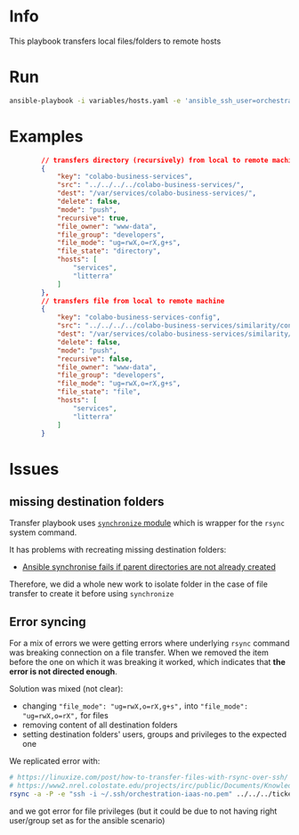 # Info

This playbook transfers local files/folders to remote hosts

# Run

```sh
ansible-playbook -i variables/hosts.yaml -e 'ansible_ssh_user=orchestrator' --private-key ~/.ssh/orchestration-iaas-no.pem --extra-vars '{"active_hosts_groups": ["litterra"]}' playbooks/transfers.yml
```

# Examples

```json
        // transfers directory (recursively) from local to remote machine
        {
            "key": "colabo-business-services",
            "src": "../../../../colabo-business-services/",
            "dest": "/var/services/colabo-business-services/",
            "delete": false,
            "mode": "push",
            "recursive": true,
            "file_owner": "www-data",
            "file_group": "developers",
            "file_mode": "ug=rwX,o=rX,g+s",
            "file_state": "directory",
            "hosts": [
                "services",
                "litterra"
            ]
        },
        // transfers file from local to remote machine
        {
            "key": "colabo-business-services-config",
            "src": "../../../../colabo-business-services/similarity/config-server-remote.json",
            "dest": "/var/services/colabo-business-services/similarity/config-server.json",
            "delete": false,
            "mode": "push",
            "recursive": false,
            "file_owner": "www-data",
            "file_group": "developers",
            "file_mode": "ug=rwX,o=rX,g+s",
            "file_state": "file",
            "hosts": [
                "services",
                "litterra"
            ]
        }
```

# Issues

## missing destination folders

Transfer playbook uses [`synchronize` module](https://docs.ansible.com/ansible/latest/modules/synchronize_module.html) which is wrapper for the `rsync` system command.

It has problems with recreating missing destination folders:
+ [Ansible synchronise fails if parent directories are not already created](https://stackoverflow.com/questions/41961331/ansible-synchronise-fails-if-parent-directories-are-not-already-created)

Therefore, we did a whole new work to isolate folder in the case of file transfer to create it before using `synchronize`

## Error syncing

For a mix of errors we were getting errors where underlying `rsync` command was breaking connection on a file transfer. When we removed the item before the one on which it was breaking it worked, which indicates that **the error is not directed enough**.

Solution was mixed (not clear):
+ changing `"file_mode": "ug=rwX,o=rX,g+s",` into `"file_mode": "ug=rwX,o=rX",` for files
+ removing content of all destination folders
+ setting destination folders' users, groups and privileges to the expected one

We replicated error with:

```sh
# https://linuxize.com/post/how-to-transfer-files-with-rsync-over-ssh/
# https://www2.nrel.colostate.edu/projects/irc/public/Documents/KnowledgeBase/HowTo_SSH_DSA_Key.htm
rsync -a -P -e "ssh -i ~/.ssh/orchestration-iaas-no.pem" ../../../tickerai-infrastructure-private/provisioning/files/backend/global-server.js ansible@tickerai.io:/var/services/tickerai-apps-backend/config/global.js
```

and we got error for file privileges (but it could be due to not having right user/group set as for the ansible scenario)
